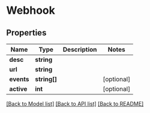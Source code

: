 # Webhook

## Properties
Name | Type | Description | Notes
------------ | ------------- | ------------- | -------------
**desc** | **string** |  | 
**url** | **string** |  | 
**events** | **string[]** |  | [optional] 
**active** | **int** |  | [optional] 

[[Back to Model list]](../README.md#documentation-for-models) [[Back to API list]](../README.md#documentation-for-api-endpoints) [[Back to README]](../README.md)


